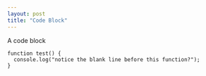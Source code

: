 ```yaml
---
layout: post
title: "Code Block"
---
```


A code block

```
function test() {
  console.log("notice the blank line before this function?");
}
```
